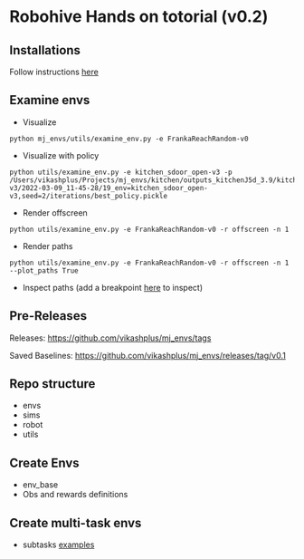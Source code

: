 # Robohive Hands on totorial (v0.2)

## Installations
Follow instructions [here](https://github.com/vikashplus/mj_envs/tree/v0.2dev)

## Examine envs

- Visualize
```
python mj_envs/utils/examine_env.py -e FrankaReachRandom-v0
```
- Visualize with policy

```
python utils/examine_env.py -e kitchen_sdoor_open-v3 -p  /Users/vikashplus/Projects/mj_envs/kitchen/outputs_kitchenJ5d_3.9/kitchen_sdoor_open-v3/2022-03-09_11-45-28/19_env=kitchen_sdoor_open-v3,seed=2/iterations/best_policy.pickle
```
- Render offscreen
```
python utils/examine_env.py -e FrankaReachRandom-v0 -r offscreen -n 1
```

- Render paths
```
python utils/examine_env.py -e FrankaReachRandom-v0 -r offscreen -n 1 --plot_paths True
```

- Inspect paths (add a breakpoint [here](https://github.com/vikashplus/mj_envs/blob/v0.2dev/mj_envs/utils/examine_env.py#L86) to inspect)

## Pre-Releases
Releases: https://github.com/vikashplus/mj_envs/tags

Saved Baselines: https://github.com/vikashplus/mj_envs/releases/tag/v0.1

## Repo structure
- envs
- sims
- robot
- utils

## Create Envs
- env_base
- Obs and rewards definitions

## Create multi-task envs
- subtasks [examples](https://github.com/vikashplus/mj_envs/tree/v0.2dev/mj_envs/envs/multi_task)


